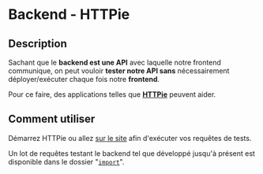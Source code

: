# Backend - HTTPie

## Description

Sachant que le **backend est une API** avec laquelle notre frontend communique, on peut vouloir **tester notre API sans** nécessairement déployer/exécuter chaque fois notre **frontend**.

Pour ce faire, des applications telles que [**HTTPie**](https://httpie.io/) peuvent aider.

## Comment utiliser

Démarrez HTTPie ou allez [sur le site](https://httpie.io/) afin d'exécuter vos requêtes de tests.

Un lot de requêtes testant le backend tel que développé jusqu'à présent est disponible dans le dossier "[`import`](./import/)".
